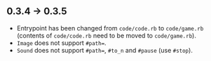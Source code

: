 0.3.4 -> 0.3.5
--------------
* Entrypoint has been changed from `code/code.rb` to `code/game.rb` (contents of `code/code.rb` need to be moved to `code/game.rb`).
* `Image` does not support `#path=`.
* `Sound` does not support `#path=`, `#to_n` and `#pause` (use `#stop`).
